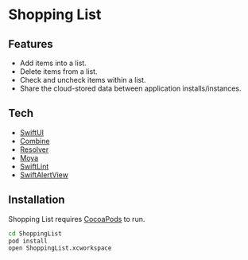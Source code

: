 # Shopping List
## Features

- Add items into a list.
- Delete items from a list.
- Check and uncheck items within a list.
- Share the cloud-stored data between application installs/instances.

## Tech

- [SwiftUI]
- [Combine]
- [Resolver]
- [Moya]
- [SwiftLint]
- [SwiftAlertView]

## Installation

Shopping List requires [CocoaPods](https://cocoapods.org)  to run.

```sh
cd ShoppingList
pod install
open ShoppingList.xcworkspace
```

   [swiftui]: <https://developer.apple.com/xcode/swiftui/>
   [combine]: <https://developer.apple.com/documentation/combine>
   [resolver]: <https://github.com/hmlongco/Resolver>
   [moya]: <https://github.com/Moya/Moya>
   [swiftLint]: <https://github.com/realm/SwiftLint>
   [SwiftAlertView]: <https://github.com/dinhquan/SwiftAlertView>

